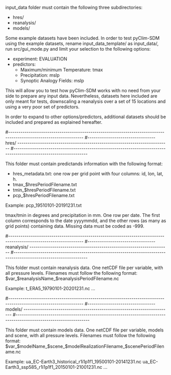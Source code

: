 input_data folder must contain the following three subdirectories:
- hres/
- reanalysis/
- models/

Some example datasets have been included. In order to test pyClim-SDM using the example datasets, rename 
input_data_template/ as input_data/, run src/gui_mode.py and limit your selection to the following options:
- experiment: EVALUATION
- predictors:
  - Maximum/minimum Temperature: tmax
  - Precipitation: mslp
  - Synoptic Analogy Fields: mslp

This will allow you to test how pyClim-SDM works with no need from your side to prepare any input data. 
Nevertheless, datasets here included are only meant for tests, downscaling a reanalysis over a set of 15 locations
and using a very poor set of predictors. 

In order to expand to other options/predictors, additional datasets should be included and prepared as explained 
hereafter.



#------------------------------------------------------------------------------------------------------------------
#--------------------------------- hres/ --------------------------------------------------------------------------
#------------------------------------------------------------------------------------------------------------------

This folder must contain predictands information with the following format:

- hres_metadata.txt: one row per grid point with four columns: id, lon, lat, h. 
- tmax_$hresPeriodFilename.txt
- tmin_$hresPeriodFilename.txt
- pcp_$hresPeriodFilename.txt 

Example: pcp_19510101-20191231.txt

tmax/tmin in degrees and precipitation in mm. One row per date. 
The first column corresponds to the date yyyymmdd, and the other rows (as many as grid points) containing data. 
Missing data must be coded as -999.



#------------------------------------------------------------------------------------------------------------------
#--------------------------------- reanalysis/ --------------------------------------------------------------------
#------------------------------------------------------------------------------------------------------------------

This folder must contain reanalysis data. One netCDF file per variable, with all pressure levels. Filenames must 
follow the following format: $var_$reanalysisName_$reanalysisPeriodFilename.nc

Example: t_ERA5_19790101-20201231.nc ...



#------------------------------------------------------------------------------------------------------------------
#--------------------------------- models/ ------------------------------------------------------------------------
#------------------------------------------------------------------------------------------------------------------

This folder must contain models data.
One netCDF file per variable, models and scene, with all pressure levels. 
Filenames must follow the following format: $var_$modelName_$scene_$modelRealizationFilename_$scenePeriodFilename.nc

Example: 
ua_EC-Earth3_historical_r1i1p1f1_19500101-20141231.nc 
ua_EC-Earth3_ssp585_r1i1p1f1_20150101-21001231.nc
...


